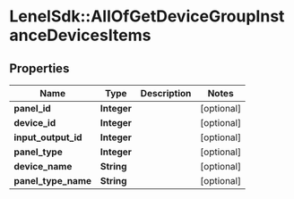 # LenelSdk::AllOfGetDeviceGroupInstanceDevicesItems

## Properties
Name | Type | Description | Notes
------------ | ------------- | ------------- | -------------
**panel_id** | **Integer** |  | [optional] 
**device_id** | **Integer** |  | [optional] 
**input_output_id** | **Integer** |  | [optional] 
**panel_type** | **Integer** |  | [optional] 
**device_name** | **String** |  | [optional] 
**panel_type_name** | **String** |  | [optional] 

